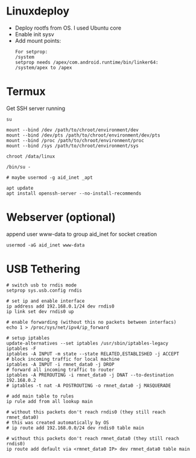 # Linuxdeploy

* Deploy rootfs from OS. I used Ubuntu core
* Enable init sysv
* Add mount points:
  ```
  For setprop:
  /system
  setprop needs /apex/com.android.runtime/bin/linker64:
  /system/apex to /apex
  ```


# Termux
Get SSH server running
```
su

mount --bind /dev /path/to/chroot/environment/dev
mount --bind /dev/pts /path/to/chroot/environment/dev/pts
mount --bind /proc /path/to/chroot/environment/proc
mount --bind /sys /path/to/chroot/environment/sys

chroot /data/linux

/bin/su -

# maybe usermod -g aid_inet _apt

apt update
apt install openssh-server --no-install-recommends
```

# Webserver (optional)
append user www-data to group aid_inet for socket creation

```
usermod -aG aid_inet www-data
```


# USB Tethering

```
# switch usb to rndis mode
setprop sys.usb.config rndis

# set ip and enable interface
ip address add 192.168.0.1/24 dev rndis0
ip link set dev rndis0 up

# enable forwarding (without this no packets between interfacs)
echo 1 > /proc/sys/net/ipv4/ip_forward

# setup iptables
update-alternatives --set iptables /usr/sbin/iptables-legacy
iptables -F
iptables -A INPUT -m state --state RELATED,ESTABLISHED -j ACCEPT
# block incoming traffic for local machine
iptables -A INPUT -i rmnet_data0 -j DROP
# forward all incoming traffic to router
iptables -A PREROUTING -i rmnet_data0 -j DNAT --to-destination 192.168.0.2
# iptables -t nat -A POSTROUTING -o rmnet_data0 -j MASQUERADE

# add main table to rules
ip rule add from all lookup main

# without this packets don't reach rndis0 (they still reach rmnet_data0)
# this was created automatically by OS
# ip route add 192.168.0.0/24 dev rndis0 table main

# without this packets don't reach rmnet_data0 (they still reach rndis0)
ip route add default via <rmnet_data0 IP> dev rmnet_data0 table main
```
